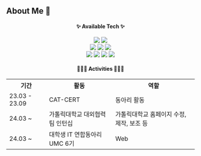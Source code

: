 ## About Me 👋

<div class='Available-Tech'>
  <h4 align="center">✨ Available Tech ✨</h4>
  <div align="center">
  <img src="https://img.shields.io/badge/React-61DAFB?style=for-the-badge&logo=React&logoColor=black"/>
  <!-- React Native
  <img src="https://img.shields.io/badge/React Native-61DAFB?style=flat-square&logo=React&logoColor=black"/> -->
  <img src="https://img.shields.io/badge/JavaScript-F7DF1E?style=for-the-badge&logo=JavaScript&logoColor=white">
</div>

<div align="center">
  <img src="https://img.shields.io/badge/HTML5-E34F26?style=for-the-badge&logo=HTML5&logoColor=white">
  <img src="https://img.shields.io/badge/CSS3-1572B6?style=for-the-badge&logo=css3&logoColor=white"/>
  <img src="https://img.shields.io/badge/PHP-777BB4?style=for-the-badge&logo=php&logoColor=white"/>
</div>

<div align="center">
  <img src="https://img.shields.io/badge/Python-3776AB?style=for-the-badge&logo=Python&logoColor=white">
  <img src="https://img.shields.io/badge/C-A8B9CC?style=for-the-badge&logo=C&logoColor=white"/>
  <img src="https://img.shields.io/badge/C++-00599C?style=for-the-badge&logo=C%2B%2B&logoColor=white"/>
  <img src="https://img.shields.io/badge/MySQL-4479A1?style=for-the-badge&logo=MySQL&logoColor=white"/>
</div>
</div>

<div class='Activities' align="center">
  <h4 align="center">👩🏻‍💻 Activities 👩🏻‍💻</h4>
  <table>
    <tr>
      <th>기간</th>
      <th>활동</th>
      <th>역할</th>
    </tr>
    <tr>
      <td>23.03 - 23.09</td>
      <td>CAT-CERT</td>
      <td>동아리 활동</td>
    </tr>
    <tr>
      <td>24.03 ~</td>
      <td>가톨릭대학교 대외협력팀 인턴십</td>
      <td>가톨릭대학교 홈페이지 수정, 제작, 보조 등</td>
    </tr>
    <tr>
      <td>24.03 ~</td>
      <td>대학생 IT 연합동아리 UMC 6기</td>
      <td>Web</td>
    </tr>
  </table>
</div>
